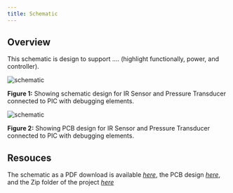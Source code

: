 ```yaml
---
title: Schematic
---
```


## Overview

This schematic is design to support .... (highlight functionally, power, and controller).


![schematic](https://github.com/user-attachments/assets/b69d6ee3-c950-4ad1-924f-d05c2d357595)

**Figure 1:** Showing schematic design for IR Sensor and Pressure Transducer connected to PIC with debugging elements.

![schematic](https://github.com/user-attachments/assets/b69d6ee3-c950-4ad1-924f-d05c2d357595)

**Figure 2:** Showing PCB design for IR Sensor and Pressure Transducer connected to PIC with debugging elements.


## Resouces

The schematic as a PDF download is available [*here*](https://github.com/user-attachments/files/23014127/EGR304_IndividualSubsystem.pdf), the PCB design [*here*](https://github.com/user-attachments/files/23014148/SubsystemPCBDesign.pdf), and the Zip folder of the project [*here*](https://github.com/user-attachments/files/23014131/EGR304_IndividualSubsystem.zip)
